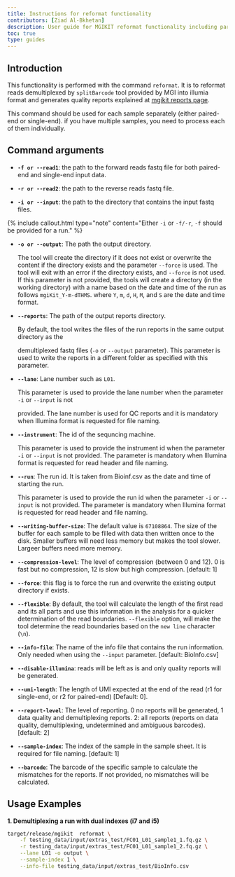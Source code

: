 ```yaml
---
title: Instructions for reformat functionality
contributors: [Ziad Al-Bkhetan]
description: User guide for MGIKIT reformat functionality including parameters details and usage examples.
toc: true
type: guides
---
```


## Introduction

This functionality is performed with the command `reformat`. It is to reformat reads demultiplexed by `splitBarcode` tool provided by MGI into illumia format and generates quality reports explained at [mgikit reports page](/mgikit/demultiplex#demultipexing-reports-section).

This command should be used for each sample separately (either paired-end or single-end). if you have multiple samples, you need to process each of them individually.

## Command arguments

- **`-f or --read1`**: the path to the forward reads fastq file for both paired-end and single-end input data.

- **`-r or --read2`**: the path to the reverse reads fastq file.

- **`-i or --input`**: the path to the directory that contains the input fastq files.

{% include callout.html type="note" content="Either `-i` or `-f/-r`, `-f` should be provided for a run." %}

- **`-o or --output`**: The path the output directory.

  The tool will create the directory if it does not exist
  or overwrite the content if the directory exists and the parameter `--force` is used. The tool will exit
  with an error if the directory exists, and `--force` is not used. If this parameter is not provided, the tools
  will create a directory (in the working directory) with a name based on the date and time
  of the run as follows `mgiKit_Y-m-dTHMS`. where `Y`, `m`, `d`, `H`, `M`, and `S` are the date and time format.

- **`--reports`**: The path of the output reports directory.

  By default, the tool writes the files of the run reports in the same output directory as the

  demultiplexed fastq files (`-o` or `--output` parameter). This parameter is used to write the reports in
  a different folder as specified with this parameter.

- **`--lane`**: Lane number such as `L01`.

  This parameter is used to provide the lane number when the parameter `-i` or `--input` is not

  provided. The lane number is used for QC reports and it is mandatory when Illumina format is requested for file naming.

- **`--instrument`**: The id of the sequncing machine.

  This parameter is used to provide the instrument id when the parameter `-i` or `--input` is not provided. The parameter is mandatory when Illumina format is requested for read header and file naming.

- **`--run`**: The run id. It is taken from Bioinf.csv as the date and time of starting the run.

  This parameter is used to provide the run id when the parameter `-i` or `--input` is not provided. The parameter is mandatory when Illumina format is requested for read header and file naming.

- **`--writing-buffer-size`**: The default value is `67108864`. The size of the buffer for each sample to be filled with data then written once to the disk. Smaller buffers will need less memory but makes the tool slower. Largeer buffers need more memory.

- **`--compression-level`**: The level of compression (between 0 and 12). 0 is fast but no compression, 12 is slow but high compression. [default: 1]

- **`--force`**: this flag is to force the run and overwrite the existing output directory if exists.

- **`--flexible`**: By default, the tool will calculate the length of the first read and its all parts and use this information in the analysis for a quicker determination of the read boundaries. `--flexible` option, will make the tool determine the read boundaries based on the `new line` character (`\n`).

- **`--info-file`**: The name of the info file that contains the run information. Only needed when using the `--input` parameter. [default: BioInfo.csv]

- **`--disable-illumina`**: reads will be left as is and only quality reports will be generated.

- **`--umi-length`**: The length of UMI expected at the end of the read (r1 for single-end, or r2 for paired-end) [Default: 0].

- **`--report-level`**: The level of reporting. 0 no reports will be generated, 1 data quality and demultiplexing reports. 2: all reports (reports on data quality, demultiplexing, undetermined and ambiguous barcodes).[default: 2]

- **`--sample-index`**: The index of the sample in the sample sheet. It is required for file naming. [default: 1]

- **`--barcode`**: The barcode of the specific sample to calculate the mismatches for the reports. If not provided, no mismatches will be calculated.

## Usage Examples

**1. Demultiplexing a run with dual indexes (i7 and i5)**

```bash
target/release/mgikit  reformat \
    -f testing_data/input/extras_test/FC01_L01_sample1_1.fq.gz \
    -r testing_data/input/extras_test/FC01_L01_sample1_2.fq.gz \
    --lane L01 -o output \
    --sample-index 1 \
    --info-file testing_data/input/extras_test/BioInfo.csv
```
